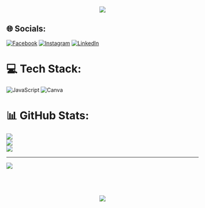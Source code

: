 
<h1 align="center">
<img src="https://readme-typing-svg.herokuapp.com/?font=Righteous&size=35&center=true&vCenter=true&width=500&height=70&duration=4000&lines=olá!+👋;+Me+Chamo+Luiz!;" />
</h1>



## 🌐 Socials:
[![Facebook](https://img.shields.io/badge/Facebook-%231877F2.svg?logo=Facebook&logoColor=white)](https://facebook.com/https://web.facebook.com/luizfernando.sanntanna/) [![Instagram](https://img.shields.io/badge/Instagram-%23E4405F.svg?logo=Instagram&logoColor=white)](https://instagram.com/https://www.instagram.com/luiz_santanna5/) [![LinkedIn](https://img.shields.io/badge/LinkedIn-%230077B5.svg?logo=linkedin&logoColor=white)](https://linkedin.com/in/linkedin.com/in/luiz-fernando-sant-anna-da-silveira-67a0b1243) 

# 💻 Tech Stack:
  ![JavaScript](https://img.shields.io/badge/javascript-%23323330.svg?style=for-the-badge&logo=javascript&logoColor=%23F7DF1E) ![Canva](https://img.shields.io/badge/Canva-%2300C4CC.svg?style=for-the-badge&logo=Canva&logoColor=white) 
# 📊 GitHub Stats:
![](https://github-readme-stats.vercel.app/api?username=FernandoChaser&theme=dark&hide_border=false&include_all_commits=false&count_private=false)<br/>
![](https://github-readme-streak-stats.herokuapp.com/?user=FernandoChaser&theme=dark&hide_border=false)<br/>
![](https://github-readme-stats.vercel.app/api/top-langs/?username=FernandoChaser&theme=dark&hide_border=false&include_all_commits=false&count_private=false&layout=compact)

---
[![](https://visitcount.itsvg.in/api?id=FernandoChaser&icon=5&color=0)](https://visitcount.itsvg.in)

<!-- Proudly created with GPRM ( https://gprm.itsvg.in ) -->









<br>
<h1 align="center">
<img src="https://readme-typing-svg.herokuapp.com/?font=Righteous&size=35&center=true&vCenter=true&width=500&height=70&duration=4000&lines=obrigado+pela+atenção!;" />
</h1>



